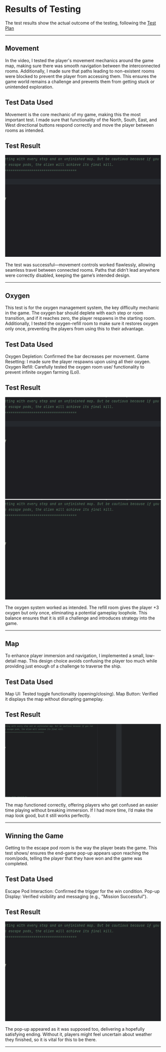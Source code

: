 # Results of Testing

The test results show the actual outcome of the testing, following the [Test Plan](test-plan.md)

---

## Movement
In the video, I tested the player's movement mechanics around the game map, making sure there was smooth navigation between the interconnected rooms. Additionally, I made sure that paths leading to non-existent rooms were blocked to prevent the player from accessing them. This ensures the game world remains a challenge and prevents them from getting stuck or unintended exploration.

## Test Data Used
Movement is the core mechanic of my game, making this the most important test. I made sure that functionality of the North, South, East, and West directional buttons respond correctly and move the player between rooms as intended.

## Test Result
![Movement.gif](screenshots/Movement.gif)

The test was successful—movement controls worked flawlessly, allowing seamless travel between connected rooms. Paths that didn’t lead anywhere were correctly disabled, keeping the game’s intended design.

---

## Oxygen
This test is for the oxygen management system, the key difficulty mechanic in the game. The oxygen bar should deplete with each step or room transition, and if it reaches zero, the player respawns in the starting room. Additionally, I tested the oxygen-refill room to make sure it restores oxygen only once, preventing the players from using this to their advantage.

## Test Data Used
Oxygen Depletion: Confirmed the bar decreases per movement.
Game Resetting: I made sure the player respawns upon using all their oxygen.
Oxygen Refill: Carefully tested the oxygen room use/ functionality to prevent infinite oxygen farming (Lol).

## Test Result
![Oxygen1.gif](screenshots/Oxygen1.gif)
![Oxygen2.gif](screenshots/Oxygen2.gif)

The oxygen system worked as intended. The refill room gives the player +3 oxygen but only once, eliminating a potential gameplay loophole. This balance ensures that it is still a challenge and introduces strategy into the game.

---

## Map
To enhance player immersion and navigation, I implemented a small, low-detail map. This design choice avoids confusing the player too much while providing just enough of a challenge to traverse the ship.

## Test Data Used
Map UI: Tested toggle functionality (opening/closing).
Map Button: Verified it displays the map without disrupting gameplay.

## Test Result
![Map.gif](screenshots/Map.gif)

The map functioned correctly, offering players who get confused an easier time playing without breaking immersion. If I had more time, I’d make the map look good, but it still works perfectly.

---

## Winning the Game
Getting to the escape pod room is the way the player beats the game. This test shows/ ensures the end-game pop-up appears upon reaching the room/pods, telling the player that they have won and the game was completed.

## Test Data Used
Escape Pod Interaction: Confirmed the trigger for the win condition.
Pop-up Display: Verified visibility and messaging (e.g., "Mission Successful").

## Test Result
![Ending.gif](screenshots/Ending.gif)

The pop-up appeared as it was supposed too, delivering a hopefully satisfying ending. Without it, players might feel uncertain about weather they finished, so it is vital for this to be there.

---
